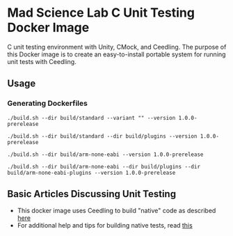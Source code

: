 # Mad Science Lab C Unit Testing Docker Image

C unit testing environment with Unity, CMock, and Ceedling. The purpose of this Docker
image is to create an easy-to-install portable system for running unit tests with Ceedling.

<!-- ## Contents
* Testing tools
  * [Ceedling](http://www.throwtheswitch.org/ceedling) 0.31.0
  * [CMock](http://www.throwtheswitch.org/cmock) 2.5.2
  * [Unity](http://www.throwtheswitch.org/unity) 2.5.1
* C support
  * [CException](http://www.throwtheswitch.org/cexception) 1.3.2
  * [libc-dev 0.7.2](https://pkgs.alpinelinux.org/package/v3.11/main/x86/libc-dev)
* Environment
  * [coreutils 8.31](https://pkgs.alpinelinux.org/package/v3.11/main/x86/coreutils)
  * gcc 9.2.0
  * gcov 9.2.0
  * valgrind 3.15.0
  * Ruby 2.7.1
 -->
## Usage

### Generating Dockerfiles

`./build.sh --dir build/standard --variant "" --version 1.0.0-prerelease`

`./build.sh --dir build/standard --dir build/plugins --version 1.0.0-prerelease`

`./build.sh --dir build/arm-none-eabi --version 1.0.0-prerelease`

`./build.sh --dir build/arm-none-eabi --dir build/plugins --dir build/arm-none-eabi-plugins --version 1.0.0-prerelease`


## Basic Articles Discussing Unit Testing
  * This docker image uses Ceedling to build "native" code as described [here](http://www.throwtheswitch.org/build/which)
  * For additional help and tips for building native tests, read [this](http://www.throwtheswitch.org/build/native)